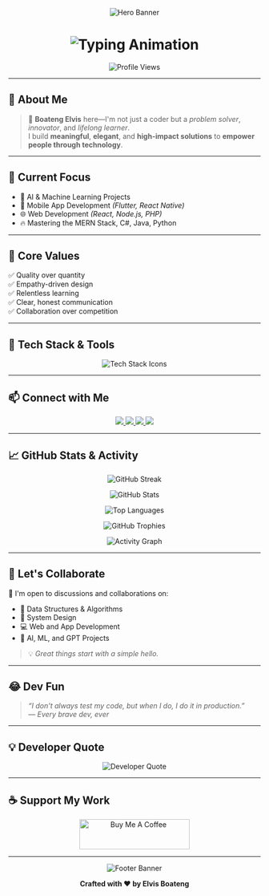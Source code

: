 <!-- ========================== ⚡ EPIC HERO BANNER ========================== -->
<p align="center">
  <img src="https://capsule-render.vercel.app/api?type=waving&color=gradient&height=200&section=header&text=🚀%20Boateng%20Elvis%20🚀&fontSize=40&fontColor=ffffff&animation=fadeIn" alt="Hero Banner" />
</p>

<h1 align="center">
  <img src="https://readme-typing-svg.demolab.com?font=Fira+Code&weight=600&size=30&pause=1000&color=00FFAA&center=true&vCenter=true&width=600&lines=👋+Hey%2C+I'm+Boateng+Elvis;⚡+Software+Engineer+|+Innovator+|+Lifelong+Learner" alt="Typing Animation" />
</h1>

<p align="center">
  <img src="https://komarev.com/ghpvc/?username=Elvis557&style=flat-square&color=0A66C2" alt="Profile Views" />
</p>

---

## 🌟 **About Me**  

> 🎯 **Boateng Elvis** here—I'm not just a coder but a *problem solver*, *innovator*, and *lifelong learner*.  
> I build **meaningful**, **elegant**, and **high-impact solutions** to **empower people through technology**.  

---

## 🚀 **Current Focus**
- 🤖 AI & Machine Learning Projects  
- 📱 Mobile App Development *(Flutter, React Native)*  
- 🌐 Web Development *(React, Node.js, PHP)*  
- 🔥 Mastering the MERN Stack, C#, Java, Python  

---

## 🧭 **Core Values**  
✅ Quality over quantity  
✅ Empathy-driven design  
✅ Relentless learning  
✅ Clear, honest communication  
✅ Collaboration over competition  

---

## 💼 **Tech Stack & Tools**

<p align="center">
  <img src="https://skillicons.dev/icons?i=js,ts,react,redux,nodejs,express,mongodb,html,css,bootstrap,tailwind,figma,git,github,csharp,java,python,php,mysql" alt="Tech Stack Icons" />
</p>

---

## 📫 **Connect with Me**  
<p align="center">
  <a href="mailto:elvisboateng557@gmail.com">
    <img src="https://img.shields.io/badge/Gmail-D14836?style=for-the-badge&logo=gmail&logoColor=white" />
  </a>
  <a href="https://linkedin.com/in/elvisboateng">
    <img src="https://img.shields.io/badge/LinkedIn-0A66C2?style=for-the-badge&logo=linkedin&logoColor=white" />
  </a>
  <a href="https://www.leetcode.com/el-wise557">
    <img src="https://img.shields.io/badge/LeetCode-FFA116?style=for-the-badge&logo=leetcode&logoColor=black" />
  </a>
  <a href="https://www.youtube.com/@EL-Dev">
    <img src="https://img.shields.io/badge/YouTube-FF0000?style=for-the-badge&logo=youtube&logoColor=white" />
  </a>
</p>

---

## 📈 **GitHub Stats & Activity**  

<p align="center">
  <img src="https://github-readme-streak-stats.herokuapp.com/?user=Elvis557&theme=tokyonight_duo&hide_border=true" alt="GitHub Streak" />
</p>

<p align="center">
  <img src="https://github-readme-stats.vercel.app/api?username=Elvis557&show_icons=true&theme=tokyonight_duo&hide_border=true&count_private=true" alt="GitHub Stats" />
</p>

<p align="center">
  <img src="https://github-readme-stats.vercel.app/api/top-langs/?username=Elvis557&layout=compact&theme=tokyonight_duo&hide_border=true" alt="Top Languages" />
</p>

<p align="center">
  <img src="https://github-profile-trophy.vercel.app/?username=Elvis557&theme=tokyonight&no-frame=true&margin-w=15&row=1" alt="GitHub Trophies" />
</p>

<p align="center">
  <img src="https://github-readme-activity-graph.vercel.app/graph?username=Elvis557&theme=tokyo-night&area=true&hide_border=true" alt="Activity Graph" />
</p>

---

## 🤝 **Let's Collaborate**

🌱 I'm open to discussions and collaborations on:  
- 🔢 Data Structures & Algorithms  
- 🧱 System Design  
- 💻 Web and App Development  
- 🧠 AI, ML, and GPT Projects  

> 💡 *Great things start with a simple hello.*

---

## 😂 **Dev Fun**

> *“I don't always test my code, but when I do, I do it in production.”*  
> *— Every brave dev, ever*

---

## 💡 **Developer Quote**  
<p align="center">
  <img src="https://quotes-github-readme.vercel.app/api?type=horizontal&theme=tokyonight" alt="Developer Quote" />
</p>

---

## ☕ **Support My Work**  
<p align="center">
  <a href="https://www.buymeacoffee.com/Elvis">
    <img src="https://cdn.buymeacoffee.com/buttons/v2/default-yellow.png" height="60" width="220" alt="Buy Me A Coffee" />
  </a>
</p>

---

<p align="center">
  <img src="https://capsule-render.vercel.app/api?type=waving&color=gradient&height=120&section=footer&text=Thank%20You%20for%20Visiting!%20❤️&fontSize=25&animation=fadeIn" alt="Footer Banner" />
</p>

<p align="center">
  <b>Crafted with ❤️ by Elvis Boateng</b>
</p>
